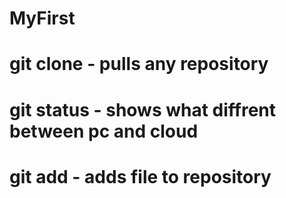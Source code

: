 # MyFirst
# git clone - pulls any repository
# git status - shows what diffrent between pc and cloud
# git add <File Name> - adds file to repository 

